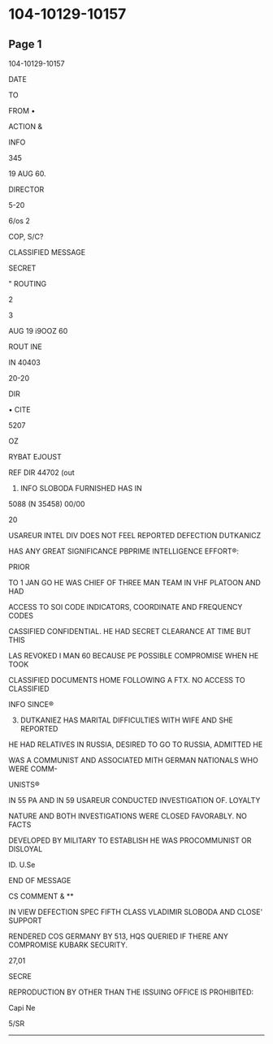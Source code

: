 # 104-10129-10157

## Page 1

104-10129-10157

DATE

TO

FROM •

ACTION &

INFO

345

19 AUG 60.

DIRECTOR

5-20

6/os 2

COP, S/C?

CLASSIFIED MESSAGE

SECRET

" ROUTING

2

3

AUG 19 i9OOZ 60

ROUT INE

IN 40403

20-20

DIR

• CITE

5207

OZ

RYBAT EJOUST

REF DIR 44702 (out

1. INFO SLOBODA FURNISHED HAS IN

5088 (N 35458) 00/00

20

USAREUR INTEL DIV DOES NOT FEEL REPORTED DEFECTION DUTKANICZ

HAS ANY GREAT SIGNIFICANCE PBPRIME INTELLIGENCE EFFORT®:

PRIOR

TO 1 JAN GO HE WAS CHIEF OF THREE MAN TEAM IN VHF PLATOON AND HAD

ACCESS TO SOI CODE INDICATORS, COORDINATE AND FREQUENCY CODES

CASSIFIED CONFIDENTIAL. HE HAD SECRET CLEARANCE AT TIME BUT THIS

LAS REVOKED I MAN 60 BECAUSE PE POSSIBLE COMPROMISE WHEN HE TOOK

CLASSIFIED DOCUMENTS HOME FOLLOWING A FTX. NO ACCESS TO CLASSIFIED

INFO SINCE®

3. DUTKANIEZ HAS MARITAL DIFFICULTIES WITH WIFE AND SHE REPORTED

HE HAD RELATIVES IN RUSSIA, DESIRED TO GO TO RUSSIA, ADMITTED HE

WAS A COMMUNIST AND ASSOCIATED MITH GERMAN NATIONALS WHO WERE COMM-

UNISTS®

IN 55 PA AND IN 59 USAREUR CONDUCTED INVESTIGATION OF. LOYALTY

NATURE AND BOTH INVESTIGATIONS WERE CLOSED FAVORABLY. NO FACTS

DEVELOPED BY MILITARY TO ESTABLISH HE WAS PROCOMMUNIST OR DISLOYAL

ID. U.Se

END OF MESSAGE

CS COMMENT & **

IN VIEW DEFECTION SPEC FIFTH CLASS VLADIMIR SLOBODA AND CLOSE' SUPPORT

RENDERED COS GERMANY BY 513, HQS QUERIED IF THERE ANY COMPROMISE KUBARK SECURITY.

27,01

SECRE

REPRODUCTION BY OTHER THAN THE ISSUING OFFICE IS PROHIBITED:

Capi Ne

5/SR

---

